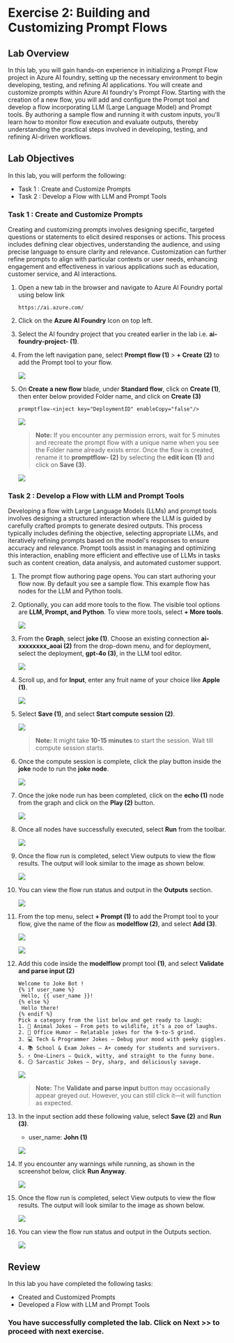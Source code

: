 # Exercise 2: Building and Customizing Prompt Flows

## Lab Overview

In this lab, you will gain hands-on experience in initializing a Prompt Flow project in Azure AI foundry, setting up the necessary environment to begin developing, testing, and refining AI applications. You will create and customize prompts within Azure AI foundry's Prompt Flow. Starting with the creation of a new flow, you will add and configure the Prompt tool and develop a flow incorporating LLM (Large Language Model) and Prompt tools. By authoring a sample flow and running it with custom inputs, you'll learn how to monitor flow execution and evaluate outputs, thereby understanding the practical steps involved in developing, testing, and refining AI-driven workflows.

## Lab Objectives

In this lab, you will perform the following:

- Task 1 : Create and Customize Prompts
- Task 2 : Develop a Flow with LLM and Prompt Tools

### Task 1 : Create and Customize Prompts

Creating and customizing prompts involves designing specific, targeted questions or statements to elicit desired responses or actions. This process includes defining clear objectives, understanding the audience, and using precise language to ensure clarity and relevance. Customization can further refine prompts to align with particular contexts or user needs, enhancing engagement and effectiveness in various applications such as education, customer service, and AI interactions.

1. Open a new tab in the browser and navigate to Azure AI Foundry portal using below link

    ```
    https://ai.azure.com/
    ```
1. Click on the **Azure AI Foundry** Icon on top left.
1. Select the AI foundry project that you created earlier in the lab i.e. **ai-foundry-project-<inject key="Deployment ID" enableCopy="false"></inject> (1)**.
1. From the left navigation pane, select **Prompt flow (1)** > **+ Create (2)** to add the Prompt tool to your flow.

    ![](./media/focus1001.png)

1. On **Create a new flow** blade, under **Standard flow**, click on **Create (1)**, then enter below provided Folder name, and click on **Create (3)**

    ```
   promptflow-<inject key="DeploymentID" enableCopy="false"/>
    ```

    ![](./media/E2-T2-S7.png)

    > **Note:** If you encounter any permission errors, wait for 5 minutes and recreate the prompt flow with a unique name when you see the Folder name already exists error. Once the flow is created, rename it to **promptflow-<inject key="DeploymentID" enableCopy="false"/> (2)** by selecting the **edit icon (1)** and click on **Save (3)**.

    ![](./media/gpt-4-demo11.png)


### Task 2 : Develop a Flow with LLM and Prompt Tools

Developing a flow with Large Language Models (LLMs) and prompt tools involves designing a structured interaction where the LLM is guided by carefully crafted prompts to generate desired outputs. This process typically includes defining the objective, selecting appropriate LLMs, and iteratively refining prompts based on the model's responses to ensure accuracy and relevance. Prompt tools assist in managing and optimizing this interaction, enabling more efficient and effective use of LLMs in tasks such as content creation, data analysis, and automated customer support.

1. The prompt flow authoring page opens. You can start authoring your flow now. By default you see a sample flow. This example flow has nodes for the LLM and Python tools.

1. Optionally, you can add more tools to the flow. The visible tool options are **LLM, Prompt, and Python**. To view more tools, select **+ More tools**.

    ![](./media/d4-2.png)

1. From the **Graph**, select **joke (1)**. Choose an existing connection **ai-xxxxxxxx_aoai (2)** from the drop-down menu, and for deployment, select the deployment, **gpt-4o (3)**, in the LLM tool editor.

    ![](./media/d5.png)

1. Scroll up, and for **Input**, enter any fruit name of your choice like **Apple (1)**.

    ![](./media/apple-1.png)

1. Select **Save (1)**, and select **Start compute session (2)**.

    ![](./media/save.png)

    > **Note:** It might take **10-15 minutes** to start the session. Wait till compute session starts.

1. Once the compute session is complete, click the play button inside the **joke** node to run the **joke node**.

    ![](./media/joke-03.png)

1. Once the joke node run has been completed, click on the **echo (1)** node from the graph and click on the **Play (2)** button.

    ![](./media/d6.png)

1. Once all nodes have successfully executed, select **Run** from the toolbar.

    ![](./media/run-1.png)

1. Once the flow run is completed, select View outputs to view the flow results. The output will look similar to the image as shown below.

    ![](./media/image-30.png)

1. You can view the flow run status and output in the **Outputs** section.

    ![](./media/image-31.png)

1. From the top menu, select **+ Prompt (1)** to add the Prompt tool to your flow, give the name of the flow as **modelflow (2)**, and select **Add (3)**.

    ![](./media/gpt-4-demo17.png)
   
    ![](<./media/gpt-4-demo(15).png>)

1. Add this code inside the **modelflow** prompt tool **(1)**, and select **Validate and parse input (2)**

    ```jinja
    Welcome to Joke Bot !
    {% if user_name %}
     Hello, {{ user_name }}!
    {% else %}
     Hello there!
    {% endif %}
    Pick a category from the list below and get ready to laugh:
    1. 🐶 Animal Jokes – From pets to wildlife, it’s a zoo of laughs.
    2. 💼 Office Humor – Relatable jokes for the 9-to-5 grind.
    3. 💻 Tech & Programmer Jokes – Debug your mood with geeky giggles.
    4. 📚 School & Exam Jokes – A+ comedy for students and survivors.
    5. ⚡ One-Liners – Quick, witty, and straight to the funny bone.
    6. 😏 Sarcastic Jokes – Dry, sharp, and deliciously savage.
    ```

    ![](./media/gpt-4-demo16-1.png)

    > **Note:** The **Validate and parse input** button may occasionally appear greyed out. However, you can still click it—it will function as expected.

1. In the input section add these following value, select **Save (2)** and **Run (3)**.

   - user_name: **John (1)**

    ![](./media/gpt-4-demo14-1.png)

1. If you encounter any warnings while running, as shown in the screenshot below, click **Run Anyway**.

    ![](./media/run-anway.png)

1. Once the flow run is completed, select View outputs to view the flow results. The output will look similar to the image as shown below.

    ![](./media/output001.png)

1. You can view the flow run status and output in the Outputs section.

    ![](./media/output1-2.png)

## Review

In this lab you have completed the following tasks:

- Created and Customized Prompts
- Developed a Flow with LLM and Prompt Tools

### You have successfully completed the lab. Click on **Next >>** to proceed with next exercise.
